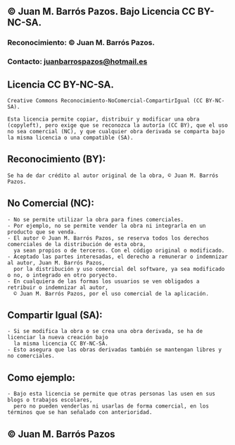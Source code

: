 ## © Juan M. Barrós Pazos. Bajo Licencia CC BY-NC-SA.

### Reconocimiento: © Juan M. Barrós Pazos.
### Contacto: juanbarrospazos@hotmail.es
## Licencia CC BY-NC-SA.
    Creative Commons Reconocimiento-NoComercial-CompartirIgual (CC BY-NC-SA).

    Esta licencia permite copiar, distribuir y modificar una obra (copyleft), pero exige que se reconozca la autoría (CC BY), que el uso no sea comercial (NC), y que cualquier obra derivada se comparta bajo la misma licencia o una compatible (SA).

## Reconocimiento (BY):
    Se ha de dar crédito al autor original de la obra, © Juan M. Barrós Pazos.
## No Comercial (NC):
    - No se permite utilizar la obra para fines comerciales.
    - Por ejemplo, no se permite vender la obra ni integrarla en un producto que se venda.
    - El autor © Juan M. Barrós Pazos, se reserva todos los derechos comerciales de la distribución de esta obra,
      ya sean propios o de terceros. Con el código original o modificado.
    - Aceptado las partes interesadas, el derecho a remunerar o indemnizar al autor, Juan M. Barrós Pazos,
      por la distribución y uso comercial del software, ya sea modificado o no, o integrado en otro poryecto.
    - En cualquiera de las formas los usuarios se ven obligados a retribuir o indemnizar al autor,
      © Juan M. Barrós Pazos, por el uso comercial de la aplicación.
## Compartir Igual (SA):
    - Si se modifica la obra o se crea una obra derivada, se ha de licenciar la nueva creación bajo
      la misma licencia CC BY-NC-SA.
    - Esto asegura que las obras derivadas también se mantengan libres y no comerciales.

## Como ejemplo:
    - Bajo esta licencia se permite que otras personas las usen en sus blogs o trabajos escolares,
      pero no pueden venderlas ni usarlas de forma comercial, en los términos que se han señalado con anterioridad.

## © Juan M. Barrós Pazos
